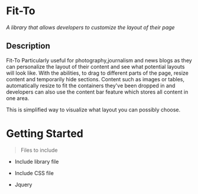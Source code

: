 # Fit-To

*A library that allows developers to customize the layout of their page*
## Description
Fit-To
Particularly useful for photography,journalism and news blogs as they can personalize the layout of their content and see what potential layouts will look like. With the abilities, to drag to different parts of the page, resize content and temporarily hide sections. Content such as images or tables, automatically resize to fit the containers they've been dropped in and developers can also use the content bar feature which stores all content in one area.

This is simplified way to visualize what layout you can possibly choose.

# Getting Started
>Files to include 
- Include library file          
        <script  src = "js/Library.js" charset = "utf-8"></script>

- Include CSS file 
        <link rel = "stylesheet" href = "style.css">

- Jquery
        <script src = "https://code.jquery.com/jquery-1.10.2.js"><script>

## Creating Objects 
        const newObject = new myLibrary({
            
            //Must pass in id of element 
            selectors: ['#id1',#id2],
         
            //Must pass in id of element
            id: ['#image1,'#table2']
        })

        //Can now access methods
        newObject.resize()

 ### Notes:  
 - The id field is for content such as images or tables that will be dropped into containers 
 - The selctor field is for elements that the user wants to resize, drag and accept droppables

## Methods and Arguments 
A list of all methods and their arguments 

        //Drag elements
        myLibrary.drag()
       
        //Resize elements
        myLibrary.resize()
       
        //Hide an element temporarily 
        myLibrary.hidden({selector: ['#box']})
       
        //Place content in a 
        myLibrary.contentBar({
            id: ['#image2',#image3'].
            elementToAppendTo: '#box'
             minWidth: 200,  
             minHeight:200,
             width: 200,
             height: 300
        })
#### Drag 
        //Drag elements
        myLibrary.drag()

No paramaters are passed for this method. Drag an element from its center.

#### Resize
        //Resize elements
        myLibrary.resize()

Resizes elements in the South-East, South-West, North- West and North-East corners. Hovering over those areas, the cursor to resize will appear.
#### Hidden
        //Hide an element temporarily 
        myLibrary.hidden({selector: ['#box']})
This method take an array of id's as an argument 

#### Content Bar
         myLibrary.contentBar({
            id: ['#image2',#image3'].
            elementToAppendTo: '#box'
             minWidth: 200,  
             minHeight:200,
             width: 200,
             height: 300
        })
- This method takes an array of id's as an argument. The id's are for the content. 
- elementToAppendTo: pass in the id of the element you want to append the content bar to
- minWidth and minHeight are the dimensions of the container for the content. The container however, increases to fit the size of its contents. 
- width & height, are the dimensions of the content being placed into the container

